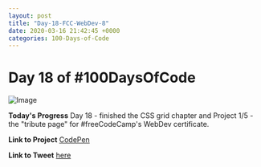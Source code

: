 ```yaml
---
layout: post
title: "Day-18-FCC-WebDev-8"
date: 2020-03-16 21:42:45 +0000
categories: 100-Days-of-Code
---
```


# Day 18 of #100DaysOfCode
![Image](https://cdn.freecodecamp.org/platform/universal/fcc-twitter-1120X600-social-green.png)
<br/>

**Today's Progress**
Day 18 - finished the CSS grid chapter and Project 1/5 - the "tribute page" for #freeCodeCamp's WebDev certificate.
<br/>

**Link to Project**
[CodePen](http://bit.ly/H31n131n)
<br/>

**Link to Tweet**
[here](https://twitter.com/prototowb/status/1239354824543612930)

